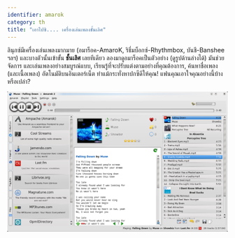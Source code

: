```yaml
---
identifier: amarok
category: th
title: "เอาไปซิ.... เครื่องเล่นเพลงชั้นเลิศ"
---
```


ลินุกซ์มีเครื่องเล่นเพลงมากมาย (อมาร็อค-AmaroK, ริธึ่มบ็อกซ์-Rhythmbox, บันชี-Banshee ฯลฯ) และบางตัวนั้นเข้าขั้น <b>ชั้นเลิศ</b> เลยทีเดียว ลองมาดูอมาร็อคเป็นตัวอย่าง (ดูรูปด้านล่างได้) มันช่วยจัดการ และเล่นเพลงอย่างสมบูรณ์แบบ, เรียนรู้ที่จะปรับแต่งตามอย่างที่คุณต้องการ, ค้นหาชื่อเพลง (และเนื้อเพลง) อัตโนมัติบนอินเตอร์เน็ต ทำแม้กระทั่งหาปกซีดีให้คุณ! แฟนคุณเอาใจคุณอย่างนี้บ้างหรือเปล่า?

<img src="/img/amarok.png" />




